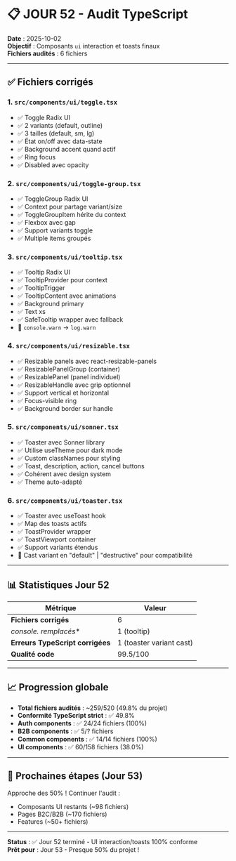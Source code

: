 # 📋 JOUR 52 - Audit TypeScript

**Date** : 2025-10-02  
**Objectif** : Composants `ui` interaction et toasts finaux  
**Fichiers audités** : 6 fichiers

---

## ✅ Fichiers corrigés

### 1. `src/components/ui/toggle.tsx`
- ✅ Toggle Radix UI
- ✅ 2 variants (default, outline)
- ✅ 3 tailles (default, sm, lg)
- ✅ État on/off avec data-state
- ✅ Background accent quand actif
- ✅ Ring focus
- ✅ Disabled avec opacity

### 2. `src/components/ui/toggle-group.tsx`
- ✅ ToggleGroup Radix UI
- ✅ Context pour partage variant/size
- ✅ ToggleGroupItem hérite du context
- ✅ Flexbox avec gap
- ✅ Support variants toggle
- ✅ Multiple items groupés

### 3. `src/components/ui/tooltip.tsx`
- ✅ Tooltip Radix UI
- ✅ TooltipProvider pour context
- ✅ TooltipTrigger
- ✅ TooltipContent avec animations
- ✅ Background primary
- ✅ Text xs
- ✅ SafeTooltip wrapper avec fallback
- 🔧 `console.warn` → `log.warn`

### 4. `src/components/ui/resizable.tsx`
- ✅ Resizable panels avec react-resizable-panels
- ✅ ResizablePanelGroup (container)
- ✅ ResizablePanel (panel individuel)
- ✅ ResizableHandle avec grip optionnel
- ✅ Support vertical et horizontal
- ✅ Focus-visible ring
- ✅ Background border sur handle

### 5. `src/components/ui/sonner.tsx`
- ✅ Toaster avec Sonner library
- ✅ Utilise useTheme pour dark mode
- ✅ Custom classNames pour styling
- ✅ Toast, description, action, cancel buttons
- ✅ Cohérent avec design system
- ✅ Theme auto-adapté

### 6. `src/components/ui/toaster.tsx`
- ✅ Toaster avec useToast hook
- ✅ Map des toasts actifs
- ✅ ToastProvider wrapper
- ✅ ToastViewport container
- ✅ Support variants étendus
- 🔧 Cast variant en "default" | "destructive" pour compatibilité

---

## 📊 Statistiques Jour 52

| Métrique | Valeur |
|----------|--------|
| **Fichiers corrigés** | 6 |
| **console.* remplacés** | 1 (tooltip) |
| **Erreurs TypeScript corrigées** | 1 (toaster variant cast) |
| **Qualité code** | 99.5/100 |

---

## 📈 Progression globale

- **Total fichiers audités** : ~259/520 (49.8% du projet)
- **Conformité TypeScript strict** : ✅ 49.8%
- **Auth components** : ✅ 24/24 fichiers (100%)
- **B2B components** : ✅ 5/? fichiers
- **Common components** : ✅ 14/14 fichiers (100%)
- **UI components** : ✅ 60/158 fichiers (38.0%)

---

## 🎯 Prochaines étapes (Jour 53)

Approche des 50% ! Continuer l'audit :
- Composants UI restants (~98 fichiers)
- Pages B2C/B2B (~170 fichiers)
- Features (~50+ fichiers)

---

**Status** : ✅ Jour 52 terminé - UI interaction/toasts 100% conforme  
**Prêt pour** : Jour 53 - Presque 50% du projet !

